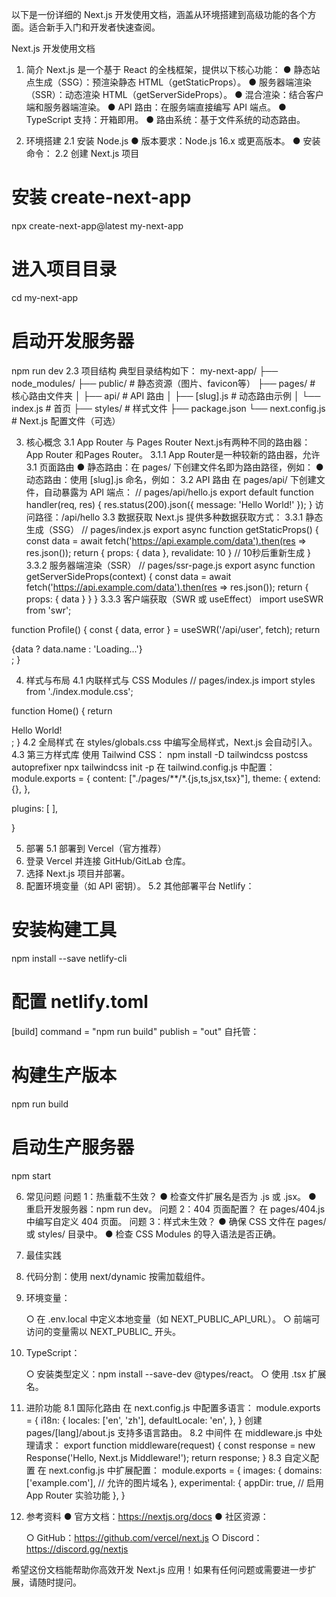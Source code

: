 以下是一份详细的 Next.js 开发使用文档，涵盖从环境搭建到高级功能的各个方面。适合新手入门和开发者快速查阅。

Next.js 开发使用文档
1. 简介
Next.js 是一个基于 React 的全栈框架，提供以下核心功能：
● 静态站点生成（SSG）：预渲染静态 HTML（getStaticProps）。
● 服务器端渲染（SSR）：动态渲染 HTML（getServerSideProps）。
● 混合渲染：结合客户端和服务器端渲染。
● API 路由：在服务端直接编写 API 端点。
● TypeScript 支持：开箱即用。
● 路由系统：基于文件系统的动态路由。

2. 环境搭建
2.1 安装 Node.js
● 版本要求：Node.js 16.x 或更高版本。
● 安装命令：
2.2 创建 Next.js 项目
# 安装 create-next-app
npx create-next-app@latest my-next-app

# 进入项目目录
cd my-next-app

# 启动开发服务器
npm run dev
2.3 项目结构
典型目录结构如下：
my-next-app/
├── node_modules/
├── public/          # 静态资源（图片、favicon等）
├── pages/           # 核心路由文件夹
│   ├── api/         # API 路由
│   ├── [slug].js    # 动态路由示例
│   └── index.js     # 首页
├── styles/          # 样式文件
├── package.json
└── next.config.js   # Next.js 配置文件（可选）

3. 核心概念
3.1 App Router 与 Pages Router
Next.js有两种不同的路由器：App Router 和Pages Router。
3.1.1 App Router是一种较新的路由器，允许
3.1 页面路由
● 静态路由：在 pages/ 下创建文件名即为路由路径，例如：
● 动态路由：使用 [slug].js 命名，例如：
3.2 API 路由
在 pages/api/ 下创建文件，自动暴露为 API 端点：
// pages/api/hello.js
export default function handler(req, res) {
  res.status(200).json({ message: 'Hello World!' });
}
访问路径：/api/hello
3.3 数据获取
Next.js 提供多种数据获取方式：
3.3.1 静态生成（SSG）
// pages/index.js
export async function getStaticProps() {
  const data = await fetch('https://api.example.com/data').then(res => res.json());
  return { props: { data }, revalidate: 10 } // 10秒后重新生成
}
3.3.2 服务器端渲染（SSR）
// pages/ssr-page.js
export async function getServerSideProps(context) {
  const data = await fetch('https://api.example.com/data').then(res => res.json());
  return { props: { data } }
}
3.3.3 客户端获取（SWR 或 useEffect）
import useSWR from 'swr';

function Profile() {
  const { data, error } = useSWR('/api/user', fetch);
  return <div>{data ? data.name : 'Loading...'}</div>;
}

4. 样式与布局
4.1 内联样式与 CSS Modules
// pages/index.js
import styles from './index.module.css';

function Home() {
  return <div className={styles.container}>Hello World!</div>;
}
4.2 全局样式
在 styles/globals.css 中编写全局样式，Next.js 会自动引入。
4.3 第三方样式库
使用 Tailwind CSS：
npm install -D tailwindcss postcss autoprefixer
npx tailwindcss init -p
在 tailwind.config.js 中配置：
module.exports = {
  content: ["./pages/**/*.{js,ts,jsx,tsx}"],
  theme: {
    extend: {},
  },

  plugins: [ ],

}

5. 部署
5.1 部署到 Vercel（官方推荐）
1. 登录 Vercel 并连接 GitHub/GitLab 仓库。
2. 选择 Next.js 项目并部署。
3. 配置环境变量（如 API 密钥）。
5.2 其他部署平台
Netlify：
# 安装构建工具
npm install --save netlify-cli

# 配置 netlify.toml
[build]
  command = "npm run build"
  publish = "out"
自托管：
# 构建生产版本
npm run build

# 启动生产服务器
npm start

6. 常见问题
问题 1：热重载不生效？
● 检查文件扩展名是否为 .js 或 .jsx。
● 重启开发服务器：npm run dev。
问题 2：404 页面配置？
在 pages/404.js 中编写自定义 404 页面。
问题 3：样式未生效？
● 确保 CSS 文件在 pages/ 或 styles/ 目录中。
● 检查 CSS Modules 的导入语法是否正确。

7. 最佳实践
1. 代码分割：使用 next/dynamic 按需加载组件。
2. 环境变量：

    ○ 在 .env.local 中定义本地变量（如 NEXT_PUBLIC_API_URL）。
    ○ 前端可访问的变量需以 NEXT_PUBLIC_ 开头。
3. TypeScript：

    ○ 安装类型定义：npm install --save-dev @types/react。
    ○ 使用 .tsx 扩展名。

8. 进阶功能
8.1 国际化路由
在 next.config.js 中配置多语言：
module.exports = {
  i18n: {
    locales: ['en', 'zh'],
    defaultLocale: 'en',
  },
}
创建 pages/[lang]/about.js 支持多语言路由。
8.2 中间件
在 middleware.js 中处理请求：
export function middleware(request) {
  const response = new Response('Hello, Next.js Middleware!');
  return response;
}
8.3 自定义配置
在 next.config.js 中扩展配置：
module.exports = {
  images: {
    domains: ['example.com'], // 允许的图片域名
  },
  experimental: {
    appDir: true, // 启用 App Router 实验功能
  },
}

9. 参考资料
● 官方文档：https://nextjs.org/docs
● 社区资源：

    ○ GitHub：https://github.com/vercel/next.js
    ○ Discord：https://discord.gg/nextjs

希望这份文档能帮助你高效开发 Next.js 应用！如果有任何问题或需要进一步扩展，请随时提问。
